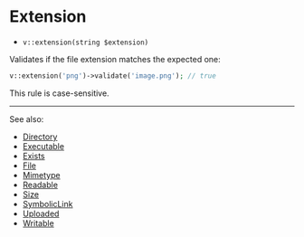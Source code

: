 # Extension

- `v::extension(string $extension)`

Validates if the file extension matches the expected one:

```php
v::extension('png')->validate('image.png'); // true
```

This rule is case-sensitive.

***
See also:

  * [Directory](Directory.md)
  * [Executable](Executable.md)
  * [Exists](Exists.md)
  * [File](File.md)
  * [Mimetype](Mimetype.md)
  * [Readable](Readable.md)
  * [Size](Size.md)
  * [SymbolicLink](SymbolicLink.md)
  * [Uploaded](Uploaded.md)
  * [Writable](Writable.md)
